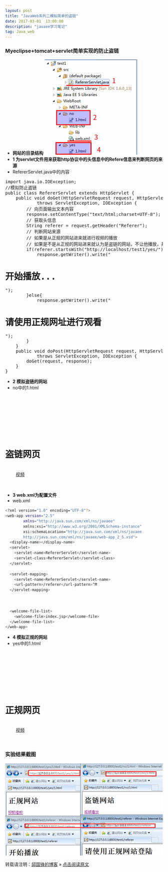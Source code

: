```yaml
---
layout: post
title: "JavaWeb系列二模拟简单的盗链"
date: 2017-03-01  13:00:00
description: "javaee学习笔记"
tag: Java_web 
---
```


### Myeclipse+tomcat+servlet简单实现的防止盗链
* **网站的目录结构**
![网站的目录结构](/assets/active_images/javaweb/2/1.png)
* **1 为servlet文件用来获取http协议中的头信息中的Refere信息来判断网页的来源**
* RefererServlet.java中的内容
<pre>
import java.io.IOException;
//模拟防止盗链
public class RefererServlet extends HttpServlet {
	public void doGet(HttpServletRequest request, HttpServletResponse response)
			throws ServletException, IOException {
		// 向页面输出文本内容
		response.setContentType("text/html;charset=UTF-8");
		// 获取头信息
		String referer = request.getHeader("Referer");
		// 判断网站来源
		// 如果是从正规的网站进来就进行视频的播放
		// 如果是不是从正规的网站进来就认为是盗链的网站，不让他播放，并给出提示信息
		if(referer.startsWith("http://localhost/test1/yes/")){
			response.getWriter().write("<h1>开始播放...</h1>");
		}else{
			response.getWriter().write("<h1>请使用正规网址进行观看</h1>");
		}
	}
	public void doPost(HttpServletRequest request, HttpServletResponse response)
			throws ServletException, IOException {
		doGet(request, response);
	}
}
</pre>
* **2 模拟盗链的网站**
* no中的1.html
<pre>
<!DOCTYPE HTML>
<html>
<head>
    <meta charset=UTF-8>    
    <title>模拟简单的防盗链---no</title>
</head>
<body>
    <h1>盗链网页</h1>
    <a href="/test1/referer">视频</a>
</body>
</html>
</pre>
* **3 web.xml为配置文件**
* web.xml
```bash
<?xml version="1.0" encoding="UTF-8"?>
<web-app version="2.5" 
        xmlns="http://java.sun.com/xml/ns/javaee" 
        xmlns:xsi="http://www.w3.org/2001/XMLSchema-instance" 
        xsi:schemaLocation="http://java.sun.com/xml/ns/javaee 
        http://java.sun.com/xml/ns/javaee/web-app_2_5.xsd">
  <display-name></display-name>
  <servlet>
    <servlet-name>RefererServlet</servlet-name>
    <servlet-class>RefererServlet</servlet-class>
  </servlet>

  <servlet-mapping>
    <servlet-name>RefererServlet</servlet-name>
    <url-pattern>/referer</url-pattern>^M
  </servlet-mapping>



  <welcome-file-list>
    <welcome-file>index.jsp</welcome-file>
  </welcome-file-list>
</web-app>
```
* **4 模拟正规的网站**
* yes中的1.html
<pre>
<!DOCTYPE HTML>
<html>
<head>
    <meta charset=UTF-8>
    <title>模拟简单的防盗链---yes</title>
</head>
<body>
    <h1>正规网页</h1>
    <a href="/test1/referer">视频</a>
</body>
</html>
</pre>
### 实验结果截图
![实验结果截图](/assets/active_images/javaweb/2/2.png)


转载请注明：[邱国锋的博客](http://qiuguofeng.com) » [点击阅读原文](http://qiuguofeng.com/2017/03/JavaWeb系列二模拟简单的盗链/)
